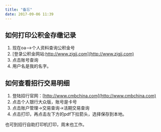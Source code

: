 ```yaml
---
title: "备忘"
date: 2017-09-06 11:39
---
```


## 如何打印公积金存缴记录
1. 现在oa-->个人资料查询公积金号
2. [登录公积金网站:http://www.zjgjj.com](http://www.zjgjj.com)
3. 点击账号查询
4. 用户名是我的名字。

## 如何查看招行交易明细
1. 登陆招行官网：[http://www.cmbchina.com](http://www.cmbchina.com)
2. 点击个人银行大众版，账号是卡号
3. 点击账户管理->交易查询->活期交易查询
4. 点击打印，再点击左下方的pdf下拉箭头，选择保存到本地。

也可到招行自助打印机打印，周末也工作。

